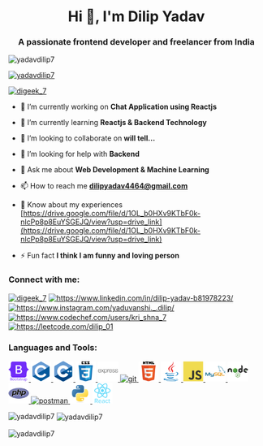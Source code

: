 <h1 align="center">Hi 👋, I'm Dilip Yadav</h1>
<h3 align="center"> A passionate frontend developer and freelancer from India</h3>

<p align="left"> <img src="https://komarev.com/ghpvc/?username=yadavdilip7&label=Profile%20views&color=0e75b6&style=flat" alt="yadavdilip7" /> </p>

<p align="left"> <a href="https://github.com/ryo-ma/github-profile-trophy"><img src="https://github-profile-trophy.vercel.app/?username=yadavdilip7" alt="yadavdilip7" /></a> </p>

<p align="left"> <a href="https://twitter.com/laughinglogics" target="blank"><img src="https://img.shields.io/twitter/follow/DILIP YADAV ?logo=twitter&style=for-the-badge" alt="digeek_7" /></a> </p>

- 🔭 I’m currently working on **Chat Application using Reactjs**

- 🌱 I’m currently learning **Reactjs & Backend Technology**

- 👯 I’m looking to collaborate on **will tell...**

- 🤝 I’m looking for help with **Backend**

- 💬 Ask me about **Web Development & Machine Learning**

- 📫 How to reach me **dilipyadav4464@gmail.com**

- 📄 Know about my experiences [https://drive.google.com/file/d/1OL_b0HXv9KTbF0k-nlcPp8p8EuYSGEJQ/view?usp=drive_link](https://drive.google.com/file/d/1OL_b0HXv9KTbF0k-nlcPp8p8EuYSGEJQ/view?usp=drive_link)

- ⚡ Fun fact **I think I am funny and loving person**

<h3 align="left">Connect with me:</h3>
<p align="left">
<a href="[https://twitter.com/https://twitter.com/laughinglogics" target="blank"><img align="center" src="https://raw.githubusercontent.com/rahuldkjain/github-profile-readme-generator/master/src/images/icons/Social/twitter.svg" alt="digeek_7" height="30" width="40" /></a>
<a href="https://linkedin.com/in/https://www.linkedin.com/in/dilip-yadav-b81978223/" target="blank"><img align="center" src="https://raw.githubusercontent.com/rahuldkjain/github-profile-readme-generator/master/src/images/icons/Social/linked-in-alt.svg" alt="https://www.linkedin.com/in/dilip-yadav-b81978223/" height="30" width="40" /></a>
<a href="https://instagram.com/https://www.instagram.com/yaduvanshi._.dilip/" target="blank"><img align="center" src="https://raw.githubusercontent.com/rahuldkjain/github-profile-readme-generator/master/src/images/icons/Social/instagram.svg" alt="https://www.instagram.com/yaduvanshi._.dilip/" height="30" width="40" /></a>
<a href="https://www.codechef.com/users/https://www.codechef.com/users/kri_shna_7" target="blank"><img align="center" src="https://cdn.jsdelivr.net/npm/simple-icons@3.1.0/icons/codechef.svg" alt="https://www.codechef.com/users/kri_shna_7" height="30" width="40" /></a>
<a href="https://www.leetcode.com/https://leetcode.com/dilip_01" target="blank"><img align="center" src="https://raw.githubusercontent.com/rahuldkjain/github-profile-readme-generator/master/src/images/icons/Social/leet-code.svg" alt="https://leetcode.com/dilip_01" height="30" width="40" /></a>
</p>

<h3 align="left">Languages and Tools:</h3>
<p align="left"> <a href="https://getbootstrap.com" target="_blank" rel="noreferrer"> <img src="https://raw.githubusercontent.com/devicons/devicon/master/icons/bootstrap/bootstrap-plain-wordmark.svg" alt="bootstrap" width="40" height="40"/> </a> <a href="https://www.cprogramming.com/" target="_blank" rel="noreferrer"> <img src="https://raw.githubusercontent.com/devicons/devicon/master/icons/c/c-original.svg" alt="c" width="40" height="40"/> </a> <a href="https://www.w3schools.com/cpp/" target="_blank" rel="noreferrer"> <img src="https://raw.githubusercontent.com/devicons/devicon/master/icons/cplusplus/cplusplus-original.svg" alt="cplusplus" width="40" height="40"/> </a> <a href="https://www.w3schools.com/css/" target="_blank" rel="noreferrer"> <img src="https://raw.githubusercontent.com/devicons/devicon/master/icons/css3/css3-original-wordmark.svg" alt="css3" width="40" height="40"/> </a> <a href="https://expressjs.com" target="_blank" rel="noreferrer"> <img src="https://raw.githubusercontent.com/devicons/devicon/master/icons/express/express-original-wordmark.svg" alt="express" width="40" height="40"/> </a> <a href="https://git-scm.com/" target="_blank" rel="noreferrer"> <img src="https://www.vectorlogo.zone/logos/git-scm/git-scm-icon.svg" alt="git" width="40" height="40"/> </a> <a href="https://www.w3.org/html/" target="_blank" rel="noreferrer"> <img src="https://raw.githubusercontent.com/devicons/devicon/master/icons/html5/html5-original-wordmark.svg" alt="html5" width="40" height="40"/> </a> <a href="https://www.java.com" target="_blank" rel="noreferrer"> <img src="https://raw.githubusercontent.com/devicons/devicon/master/icons/java/java-original.svg" alt="java" width="40" height="40"/> </a> <a href="https://developer.mozilla.org/en-US/docs/Web/JavaScript" target="_blank" rel="noreferrer"> <img src="https://raw.githubusercontent.com/devicons/devicon/master/icons/javascript/javascript-original.svg" alt="javascript" width="40" height="40"/> </a> <a href="https://www.mysql.com/" target="_blank" rel="noreferrer"> <img src="https://raw.githubusercontent.com/devicons/devicon/master/icons/mysql/mysql-original-wordmark.svg" alt="mysql" width="40" height="40"/> </a> <a href="https://nodejs.org" target="_blank" rel="noreferrer"> <img src="https://raw.githubusercontent.com/devicons/devicon/master/icons/nodejs/nodejs-original-wordmark.svg" alt="nodejs" width="40" height="40"/> </a> <a href="https://www.php.net" target="_blank" rel="noreferrer"> <img src="https://raw.githubusercontent.com/devicons/devicon/master/icons/php/php-original.svg" alt="php" width="40" height="40"/> </a> <a href="https://postman.com" target="_blank" rel="noreferrer"> <img src="https://www.vectorlogo.zone/logos/getpostman/getpostman-icon.svg" alt="postman" width="40" height="40"/> </a> <a href="https://www.python.org" target="_blank" rel="noreferrer"> <img src="https://raw.githubusercontent.com/devicons/devicon/master/icons/python/python-original.svg" alt="python" width="40" height="40"/> </a> <a href="https://reactjs.org/" target="_blank" rel="noreferrer"> <img src="https://raw.githubusercontent.com/devicons/devicon/master/icons/react/react-original-wordmark.svg" alt="react" width="40" height="40"/> </a> </p>

<p><img align="left" src="https://github-readme-stats.vercel.app/api/top-langs?username=yadavdilip7&show_icons=true&locale=en&layout=compact" alt="yadavdilip7" /></p>

<p>&nbsp;<img align="center" src="https://github-readme-stats.vercel.app/api?username=yadavdilip7&show_icons=true&locale=en" alt="yadavdilip7" /></p>

<p><img align="center" src="https://github-readme-streak-stats.herokuapp.com/?user=yadavdilip7&" alt="yadavdilip7" /></p>
